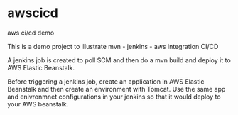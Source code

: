 # awscicd
aws ci/cd demo

This is a demo project to illustrate mvn - jenkins - aws integration CI/CD

A jenkins job is created to poll SCM and then do a mvn build and deploy it to AWS Elastic Beanstalk.

Before triggering a jenkins job, create an application in AWS Elastic Beanstalk and then create an environment with Tomcat.
Use the same app and enivronmnet configurations in your jenkins so that it would deploy to your AWS beanstalk.


